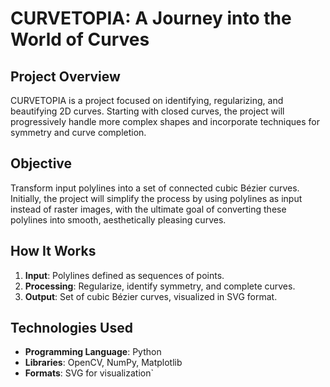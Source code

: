 # CURVETOPIA: A Journey into the World of Curves

## Project Overview
CURVETOPIA is a project focused on identifying, regularizing, and beautifying 2D curves. Starting with closed curves, the project will progressively handle more complex shapes and incorporate techniques for symmetry and curve completion.

## Objective
Transform input polylines into a set of connected cubic Bézier curves. Initially, the project will simplify the process by using polylines as input instead of raster images, with the ultimate goal of converting these polylines into smooth, aesthetically pleasing curves.

## How It Works
1. **Input**: Polylines defined as sequences of points.
2. **Processing**: Regularize, identify symmetry, and complete curves.
3. **Output**: Set of cubic Bézier curves, visualized in SVG format.

## Technologies Used
- **Programming Language**: Python
- **Libraries**: OpenCV, NumPy, Matplotlib
- **Formats**: SVG for visualization`


